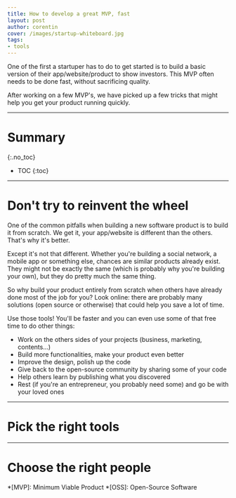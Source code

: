 ```yaml
---
title: How to develop a great MVP, fast
layout: post
author: corentin
cover: /images/startup-whiteboard.jpg
tags:
- tools
---
```


One of the first a startuper has to do to get started is to build a basic version of their app/website/product to show investors. This MVP often needs to be done fast, without sacrificing quality.

After working on a few MVP's, we have picked up a few tricks that might help you get your product running quickly.

---

# Summary
{:.no_toc}

* TOC
{:toc}

---

# Don't try to reinvent the wheel

One of the common pitfalls when building a new software product is to build it from scratch. We get it, your app/website is different than the others. That's why it's better.

Except it's not that different. Whether you're building a social network, a mobile app or something else, chances are similar products already exist. They might not be exactly the same (which is probably why you're building your own), but they do pretty much the same thing.

So why build your product entirely from scratch when others have already done most of the job for you? Look online: there are probably many solutions (open source or otherwise) that could help you save a lot of time.

Use those tools! You'll be faster and you can even use some of that free time to do other things:

* Work on the others sides of your projects (business, marketing, contents…)
* Build more functionalities, make your product even better
* Improve the design, polish up the code
* Give back to the open-source community by sharing some of your code
* Help others learn by publishing what you discovered
* Rest (if you're an entrepreneur, you probably need some) and go be with your loved ones

---

# Pick the right tools

---

# Choose the right people

*[MVP]: Minimum Viable Product
*[OSS]: Open-Source Software
